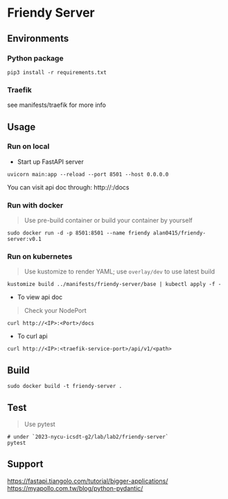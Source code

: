 # Friendy Server

## Environments
### Python package
```
pip3 install -r requirements.txt
```

### Traefik
see manifests/traefik for more info

## Usage
### Run on local
* Start up FastAPI server
```
uvicorn main:app --reload --port 8501 --host 0.0.0.0
```

You can visit api doc through: http://<IP>:<Port>/docs

### Run with docker
>Use pre-build container or build your container by yourself
```
sudo docker run -d -p 8501:8501 --name friendy alan0415/friendy-server:v0.1
```

### Run on kubernetes
>Use kustomize to render YAML; use `overlay/dev` to use latest build
```
kustomize build ../manifests/friendy-server/base | kubectl apply -f -
```

* To view api doc
>Check your NodePort
```
curl http://<IP>:<Port>/docs
```

* To curl api
```
curl http://<IP>:<traefik-service-port>/api/v1/<path>
```

## Build
```
sudo docker build -t friendy-server .
```

## Test
>Use pytest
```
# under `2023-nycu-icsdt-g2/lab/lab2/friendy-server`
pytest 
```

## Support
https://fastapi.tiangolo.com/tutorial/bigger-applications/
https://myapollo.com.tw/blog/python-pydantic/
